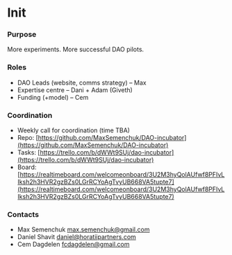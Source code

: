 # Init

### Purpose

More experiments. More successful DAO pilots.

### Roles

* DAO Leads \(website, comms strategy\) – Max
* Expertise centre – Dani + Adam \(Giveth\) 
* Funding \(+model\) – Cem

### Coordination

* Weekly call for coordination \(time TBA\)
* Repo: [https://github.com/MaxSemenchuk/DAO-incubator](https://github.com/MaxSemenchuk/DAO-incubator)
* Tasks: [https://trello.com/b/dWWt9SUj/dao-incubator](https://trello.com/b/dWWt9SUj/dao-incubator)
* Board: [https://realtimeboard.com/welcomeonboard/3U2M3hyQolAUfwf8PFIvLIksh2h3HVR2gzBZs0LGrRCYoAgTvyUB668VA5tupte7](https://realtimeboard.com/welcomeonboard/3U2M3hyQolAUfwf8PFIvLIksh2h3HVR2gzBZs0LGrRCYoAgTvyUB668VA5tupte7)

### Contacts

* Max Semenchuk max.semenchuk@gmail.com
* Daniel Shavit daniel@horatiipartners.com
* Cem Dagdelen fcdagdelen@gmail.com

